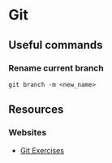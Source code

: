 # Git

## Useful commands

### Rename current branch

`git branch -m <new_name>`

## Resources

### Websites

* [Git Exercises](https://gitexercises.fracz.com/)

